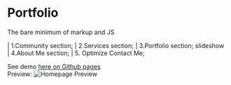 # Portfolio
The bare minimum of markup and JS

 | 1.Community section;
 | 2.Services section;
 | 3.Portfolio section; slideshow
 | 4.About Me section;
 | 5. Optimize Contact Me;
 
See demo <a href="https://xavier-ww.github.io/Portfolio/" target="_blank">here on Github pages</a>\
Preview: 
![Homepage Preview](https://github.com/Xavier-WW/Portfolio/blob/main/pre.png)
